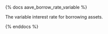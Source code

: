 {% docs aave_borrow_rate_variable %}

The variable interest rate for borrowing assets.

{% enddocs %}